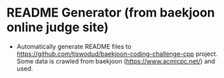 # README Generator (from baekjoon online judge site)
- Automatically generate README files to https://github.com/tjswodud/baekjoon-coding-challenge-cpp project. Some data is crawled from baekjoon (https://www.acmicpc.net/) and used.

